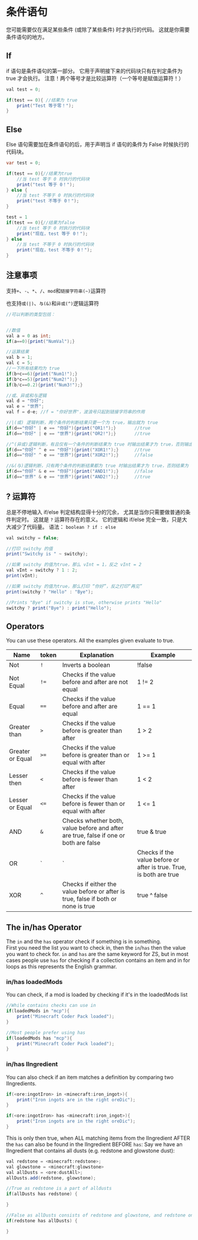 # 条件语句

您可能需要仅在满足某些条件 (或除了某些条件) 时才执行的代码。 这就是你需要条件语句的地方。

## If

if 语句是条件语句的第一部分。 它用于声明接下来的代码块只有在判定条件为 true 才会执行。 注意！两个等号才是比较运算符（一个等号是赋值运算符！）

```Java
val test = 0;

if(test == 0){ //结果为 true
    print("Test 等于零！");
}
```

## Else

Else 语句需要加在条件语句的后，用于声明当 if 语句的条件为 False 时候执行的代码块。 

```Java
var test = 0;

if(test == 0){//结果为true
    //当 test 等于 0 时执行的代码块
    print("test 等于 0！");
} else {
    //当 test 不等于 0 时执行的代码块
    print("test 不等于 0！");
}

test = 1
if(test == 0){//结果为false
    //当 test 等于 0 时执行的代码块
    print("现在，test 等于 0！");
} else
    //当 test 不等于 0 时执行的代码块
    print("现在，test 不等于 0！");
}

```

## 注意事项

支持`+`、`-`、`*`、`/`、`mod`和`链接字符串(~)`运算符

也支持`或(|)`、`与(&)`和`异或(^)`逻辑运算符

```Java
//可以判断的类型包括：


//数值
val a = 0 as int;
if(a==0){print("NumVal");}

//运算结果
val b = 1;
val c = 5;
//一下所有结果均为 true
if(b+c==6){print("Num1!");}
if(b*c==5){print("Num2!");}
if(b/c==0.2){print("Num3!");}

//或、异或和与逻辑
val d = "你好";
val e = "世界";
val f = d~e; //f = "你好世界"，波浪号只起到链接字符串的作用

//|(或) 逻辑判断，两个条件的判断结果只要一个为 true，输出就为 true
if(d=="你好" | e == "你好"){print("OR1!");}       //true
if(d=="你好" | e == "世界"){print("OR2!");}       //true

//^(异或)逻辑判断，有且仅有一个条件的判断结果为 true 时输出结果才为 true，否则输出结果为 false
if(d=="你好" ^ e == "你好"){print("XOR1!");}      //true
if(d=="你好" ^ e == "世界"){print("XOR2!");}      //false

//&(与)逻辑判断，只有两个条件的判断结果都为 true 时输出结果才为 true，否则结果为 false
if(d=="你好" & e == "你好"){print("AND1!");}      //false
if(d=="世界" & e == "世界"){print("AND2!");}      //true
```

## ? 运算符

总是不停地输入 if/else 判定结构显得十分的冗余， 尤其是当你只需要做普通的条件判定时。 这就是 `?` 运算符存在的意义。 它的逻辑和 if/else 完全一致，只是大大减少了代码量。 语法： `boolean ? if : else`

```Java
val switchy = false;

//打印 switchy 的值
print("Switchy is " ~ switchy);

//如果 switchy 的值为true，那么 vInt = 1，反之 vInt = 2
val vInt = switchy ? 1 : 2;
print(vInt);

//如果 switchy 的值为true，那么打印 “你好”，反之打印“再见”
print(switchy ? "Hello" : "Bye");

//Prints "Bye" if switchy is stue, otherwise prints "Hello"
switchy ? print("Bye") : print("Hello");

```

## Operators

You can use these operators. All the examples given evaluate to true.

| Name             | token   | Explanation                                                                          | Example      |
| ---------------- | ------- | ------------------------------------------------------------------------------------ | ------------ |
| Not              | `!`     | Inverts a boolean                                                                    | !false       |
| Not Equal        | `!=`    | Checks if the value before and after are not equal                                   | 1 != 2       |
| Equal            | `==`    | Checks if the value before and after are equal                                       | 1 == 1       |
| Greater than     | `>`  | Checks if the value before is greater than after                                     | 1 > 2        |
| Greater or Equal | `>=` | Checks if the value before is greater than or equal with after                       | 1 >= 1       |
| Lesser then      | `<`  | Checks if the value before is fewer than after                                       | 1 < 2        |
| Lesser or Equal  | `<=` | Checks if the value before is fewer than or equal with after                         | 1 <= 1       |
| AND              | `&` | Checks whether both, value before and after are true, false if one or both are false | true & true  |
| OR               | `|`     | Checks if the value before or after is true. True, is both are true                  | true | true  |
| XOR              | `^`     | Checks if either the value before or after is true, false if both or none is true    | true ^ false |

## The in/has Operator

The `in` and the `has` operator check if something is in something.  
First you need the list you want to check in, then the `in`/`has` then the value you want to check for. `in` and `has` are the same keyword for ZS, but in most cases people use `has` for checking if a collection contains an item and in for loops as this represents the English grammar.

### in/has loadedMods

You can check, if a mod is loaded by checking if it's in the loadedMods list

```Java
//While contains checks can use in
if(loadedMods in "mcp"){
    print("Minecraft Coder Pack loaded");
}

//Most people prefer using has
if(loadedMods has "mcp"){
    print("Minecraft Coder Pack loaded");
}
```

### in/has IIngredient

You can also check if an item matches a definition by comparing two IIngredients.

```Java
if(<ore:ingotIron> in <minecraft:iron_ingot>){
    print("Iron ingots are in the right oreDic");
}

if(<ore:ingotIron> has <minecraft:iron_ingot>){
    print("Iron ingots are in the right oreDic");
}
```

This is only then true, when ALL matching items from the IIngredient AFTER the `has` can also be found in the IIngredient BEFORE `has`: Say we have an IIngredient that contains all dusts (e.g. redstone and glowstone dust):

```java
val redstone = <minecraft:redstone>;
val glowstone = <minecraft:glowstone>
val allDusts = <ore:dustAll>;
allDusts.add(redstone, glowstone);

//True as redstone is a part of alldusts
if(allDusts has redstone) {

}

//False as allDusts consists of redstone and glowstone, and redstone only consists of redstone.
if(redstone has allDusts) {

}
```